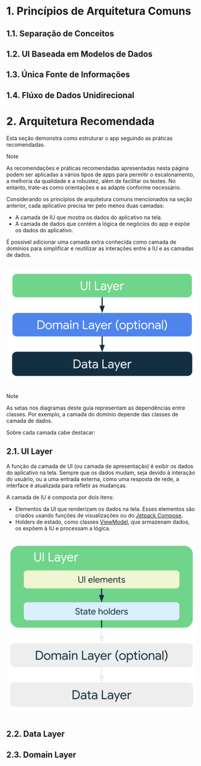 # 1. Princípios de Arquitetura Comuns

## 1.1. Separação de Conceitos

## 1.2. UI Baseada em Modelos de Dados

## 1.3. Única Fonte de Informações

## 1.4. Flúxo de Dados Unidirecional

# 2. Arquitetura Recomendada

Esta seção demonstra como estruturar o app seguindo as práticas recomendadas.

> [!Note]
> As recomendações e práticas recomendadas apresentadas nesta página podem ser aplicadas a vários tipos de apps para permitir o escalonamento, a melhoria da qualidade e a robustez, além de facilitar os testes. No entanto, trate-as como orientações e as adapte conforme necessário.

Considerando os princípios de arquitetura comuns mencionados na seção anterior, cada aplicativo precisa ter pelo menos duas camadas:

- A camada de IU que mostra os dados do aplicativo na tela.
- A camada de dados que contém a lógica de negócios do app e expõe os dados do aplicativo.

É possível adicionar uma camada extra conhecida como camada de domínios para simplificar e reutilizar as interações entre a IU e as camadas de dados.

<br>
<div align="center">
<img style="width: 500px;" src="../assets/mad-arch-overview.png"/>
</div>
<br>

> [!Note]
> As setas nos diagramas deste guia representam as dependências entre classes. Por exemplo, a camada do domínio depende das classes de camada de dados.

Sobre cada camada cabe destacar:

## 2.1. UI Layer

A função da camada de UI (ou camada de apresentação) é exibir os dados do aplicativo na tela. Sempre que os dados mudam, seja devido à interação do usuário, ou a uma entrada externa, como uma resposta de rede, a interface é atualizada para refletir as mudanças.

A camada de IU é composta por dois itens:

- Elementos da UI que renderizam os dados na tela. Esses elementos são criados usando funções de visualizações ou do [Jetpack Compose](https://developer.android.com/jetpack/compose?hl=pt-br).
- Holders de estado, como classes [ViewModel](https://developer.android.com/topic/libraries/architecture/viewmodel?hl=pt-br), que armazenam dados, os expõem à IU e processam a lógica.

<br>
<div align="center">
<img style="width: 500px;" src="../assets/mad-arch-overview-ui.png"/>
</div>
<br>

## 2.2. Data Layer

## 2.3. Domain Layer
